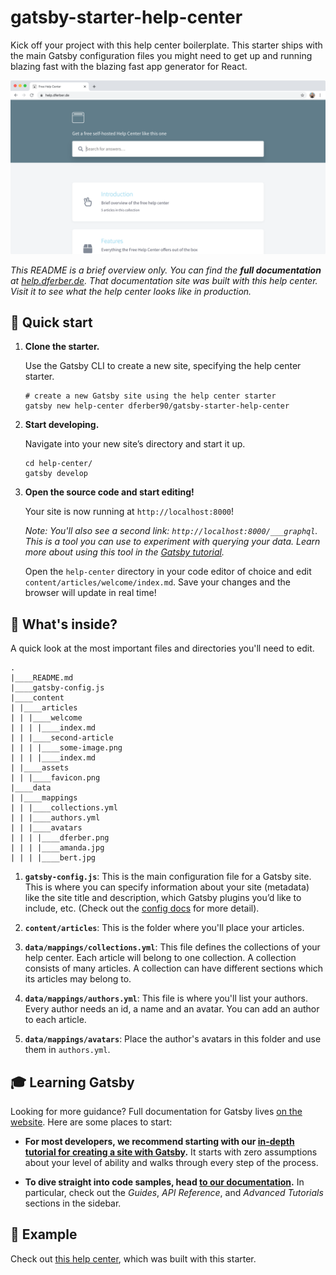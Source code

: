 # gatsby-starter-help-center

Kick off your project with this help center boilerplate. This starter ships with the main Gatsby configuration files you might need to get up and running blazing fast with the blazing fast app generator for React.

![preview](./preview.png)

_This README is a brief overview only. You can find the **full documentation** at [help.dferber.de](https://help.dferber.de/). That documentation site was built with this help center. Visit it to see what the help center looks like in production._

## 🚀 Quick start

1.  **Clone the starter.**

    Use the Gatsby CLI to create a new site, specifying the help center starter.

    ```shell
    # create a new Gatsby site using the help center starter
    gatsby new help-center dferber90/gatsby-starter-help-center
    ```

1.  **Start developing.**

    Navigate into your new site’s directory and start it up.

    ```shell
    cd help-center/
    gatsby develop
    ```

1.  **Open the source code and start editing!**

    Your site is now running at `http://localhost:8000`!

    _Note: You'll also see a second link: _`http://localhost:8000/___graphql`_. This is a tool you can use to experiment with querying your data. Learn more about using this tool in the [Gatsby tutorial](https://www.gatsbyjs.org/tutorial/part-five/#introducing-graphiql)._

    Open the `help-center` directory in your code editor of choice and edit `content/articles/welcome/index.md`. Save your changes and the browser will update in real time!

## 🧐 What's inside?

A quick look at the most important files and directories you'll need to edit.

    .
    |____README.md
    |____gatsby-config.js
    |____content
    | |____articles
    | | |____welcome
    | | | |____index.md
    | | |____second-article
    | | | |____some-image.png
    | | | |____index.md
    | |____assets
    | | |____favicon.png
    |____data
    | |____mappings
    | | |____collections.yml
    | | |____authors.yml
    | | |____avatars
    | | | |____dferber.png
    | | | |____amanda.jpg
    | | | |____bert.jpg

1.  **`gatsby-config.js`**: This is the main configuration file for a Gatsby site. This is where you can specify information about your site (metadata) like the site title and description, which Gatsby plugins you’d like to include, etc. (Check out the [config docs](https://www.gatsbyjs.org/docs/gatsby-config/) for more detail).

2.  **`content/articles`**: This is the folder where you'll place your articles.

3.  **`data/mappings/collections.yml`**: This file defines the collections of your help center. Each article will belong to one collection. A collection consists of many articles. A collection can have different sections which its articles may belong to.

4.  **`data/mappings/authors.yml`**: This file is where you'll list your authors. Every author needs an id, a name and an avatar. You can add an author to each article.

5.  **`data/mappings/avatars`**: Place the author's avatars in this folder and use them in `authors.yml`.

## 🎓 Learning Gatsby

Looking for more guidance? Full documentation for Gatsby lives [on the website](https://www.gatsbyjs.org/). Here are some places to start:

- **For most developers, we recommend starting with our [in-depth tutorial for creating a site with Gatsby](https://www.gatsbyjs.org/tutorial/).** It starts with zero assumptions about your level of ability and walks through every step of the process.

- **To dive straight into code samples, head [to our documentation](https://www.gatsbyjs.org/docs/).** In particular, check out the _Guides_, _API Reference_, and _Advanced Tutorials_ sections in the sidebar.

## 💫 Example

Check out [this help center](https://help.dferber.de/), which was built with this starter.
